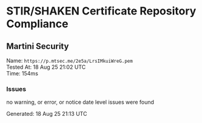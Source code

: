 # STIR/SHAKEN Certificate Repository Compliance

## Martini Security

Name: `https://p.mtsec.me/2e5a/LrsIMkuiWreG.pem`\
Tested At: 18 Aug 25 21:02 UTC\
Time: 154ms

### Issues

no warning, or error, or notice date level issues were found

Generated: 18 Aug 25 21:13 UTC
